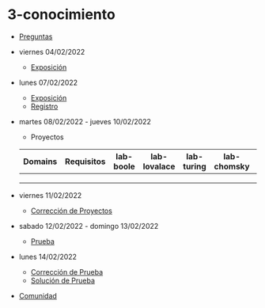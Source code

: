# 3-conocimiento

- [Preguntas](https://escuela.it/)
- viernes 04/02/2022
  - [Exposición](https://escuela.it/)
- lunes 07/02/2022
  - [Exposición](https://escuela.it/)
  - [Registro](https://docs.google.com/forms/d/1n904JJV9odvOw4EHrNiqO_psfgQ8gQMQDYetKywQawg/edit)
- martes 08/02/2022 - jueves 10/02/2022
   - Proyectos
  
  |Domains|Requisitos|lab-boole|lab-lovalace|lab-turing|lab-chomsky|lab-bernersLee|
  |-------|----------|---------|------------|----------|-----------|--------------|
  |       |          |         |            |          |           |              |
  |       |          |         |            |          |           |              |
  |       |          |         |            |          |           |              |
- viernes 11/02/2022
  - [Corrección de Proyectos](https://escuela.it/)
- sabado 12/02/2022 - domingo 13/02/2022
  - [Prueba](https://docs.google.com/forms/d/1qriKzPY6g9TraI2V6qdB_Yf6FZ4Alvl0PpXBihpryDs/edit)
- lunes 14/02/2022
  - [Corrección de Prueba](https://escuela.it/)
  - [Solución de Prueba](https://escuela.it/)
- [Comunidad](https://app.slack.com/client/T02S3KYD464/C02TRC3TFTK)

